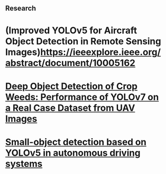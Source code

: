 ## Research
# (Improved YOLOv5 for Aircraft Object Detection in Remote Sensing Images)https://ieeexplore.ieee.org/abstract/document/10005162

# [Deep Object Detection of Crop Weeds: Performance of YOLOv7 on a Real Case Dataset from UAV Images](https://www.mdpi.com/2072-4292/15/2/539)
# [Small-object detection based on YOLOv5 in autonomous driving systems](https://www.sciencedirect.com/science/article/abs/pii/S0167865523000727)


